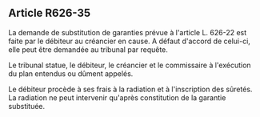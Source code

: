 Article R626-35
----
La demande de substitution de garanties prévue à l'article L. 626-22 est faite
par le débiteur au créancier en cause. A défaut d'accord de celui-ci, elle peut
être demandée au tribunal par requête.

Le tribunal statue, le débiteur, le créancier et le commissaire à l'exécution du
plan entendus ou dûment appelés.

Le débiteur procède à ses frais à la radiation et à l'inscription des sûretés.
La radiation ne peut intervenir qu'après constitution de la garantie substituée.
